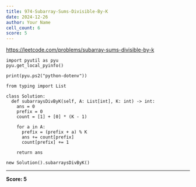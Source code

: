 ```yaml
---
title: 974-Subarray-Sums-Divisible-By-K
date: 2024-12-26
author: Your Name
cell_count: 6
score: 5
---
```


https://leetcode.com/problems/subarray-sums-divisible-by-k


```
import pyutil as pyu
pyu.get_local_pyinfo()
```


```
print(pyu.ps2("python-dotenv"))
```


```
from typing import List
```


```
class Solution:
  def subarraysDivByK(self, A: List[int], K: int) -> int:
    ans = 0
    prefix = 0
    count = [1] + [0] * (K - 1)

    for a in A:
      prefix = (prefix + a) % K
      ans += count[prefix]
      count[prefix] += 1

    return ans
```


```
new Solution().subarraysDivByK()
```


---
**Score: 5**